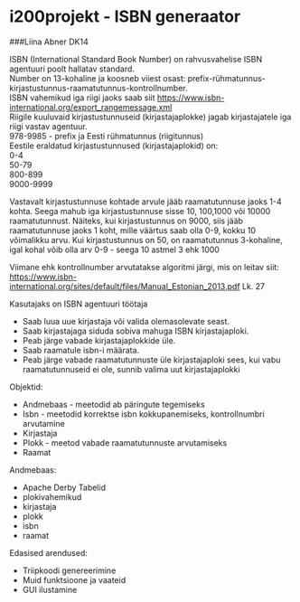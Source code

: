 # i200projekt - ISBN generaator
###Liina Abner DK14

ISBN (International Standard Book Number) on rahvusvahelise ISBN agentuuri poolt hallatav standard.<br>
Number on 13-kohaline ja koosneb viiest osast: prefix-rühmatunnus-kirjastustunnus-raamatutunnus-kontrollnumber.<br>
ISBN vahemikud iga riigi jaoks saab siit https://www.isbn-international.org/export_rangemessage.xml<br>
Riigile kuuluvaid kirjastustunnuseid (kirjastajaplokke) jagab kirjastajatele iga riigi vastav agentuur.<br>
978-9985 - prefix ja Eesti rühmatunnus (riigitunnus)<br>
Eestile eraldatud kirjastustunnused (kirjastajaplokid) on:<br>
 0-4<br>
 50-79<br>
 800-899<br>
 9000-9999<br>
 
Vastavalt kirjastustunnuse kohtade arvule jääb raamatutunnuse jaoks 1-4 kohta. Seega mahub iga kirjastustunnuse sisse 10, 100,1000 või 10000 raamatutunnust. Näiteks, kui kirjastustunnus on 9000, siis jääb raamatutunnuse jaoks 1 koht, mille väärtus saab olla 0-9, kokku 10 võimalikku arvu. Kui kirjastustunnus on 50, on raamatutunnus 3-kohaline, igal kohal võib olla arv 0-9 - seega 10 astmel 3 ehk 1000
 
Viimane ehk kontrollnumber arvutatakse algoritmi järgi, mis on leitav siit:<br> https://www.isbn-international.org/sites/default/files/Manual_Estonian_2013.pdf Lk. 27
 

Kasutajaks on ISBN agentuuri töötaja
- Saab luua uue kirjastaja või valida olemasolevate seast.
- Saab kirjastajaga siduda sobiva mahuga ISBN kirjastajaploki.
- Peab järge vabade kirjastajaplokkide üle.
- Saab raamatule isbn-i määrata.
- Peab järge vabade raamatutunnuste üle kirjastajaploki sees, kui vabu raamatutunnuseid ei ole, sunnib valima uut kirjastajaplokki

Objektid:
- Andmebaas - meetodid ab päringute tegemiseks
- Isbn - meetodid korrektse isbn kokkupanemiseks, kontrollnumbri arvutamine
- Kirjastaja
- Plokk - meetod vabade raamatutunnuste arvutamiseks
- Raamat

Andmebaas:
- Apache Derby
Tabelid
- plokivahemikud
- kirjastaja
- plokk
- isbn
- raamat

Edasised arendused:
- Triipkoodi genereerimine
- Muid funktsioone ja vaateid
- GUI ilustamine
